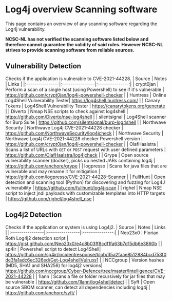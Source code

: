 # Log4j overview Scanning software

This page contains an overview of any scanning software regarding the Log4j vulnerability. 

**NCSC-NL has not verified the scanning software listed below and therefore cannot guarantee the validity of said rules.
However NCSC-NL strives to provide scanning software from reliable sources.**

## Vulnerability Detection
Checks if the application is vulnerable to CVE-2021-44228.
| Source      | Notes        | Links |
|:----------------|:----------------|:---------------:|
| crypt0jan     | Perform a scan of a single host (using Powershell) to see if it's vulnerable | https://github.com/crypt0jan/log4j-powershell-checker |
| Huntress  | Online Log4Shell Vulnerability Tester| https://log4shell.huntress.com/ |
| Canary Tokens |  Log4Shell Vulnerability Tester | https://canarytokens.org/generate |
| Diverto | Nmap NSE scripts to check against log4shell | https://github.com/Diverto/nse-log4shell |
| silentsignal | Log4Shell scanner for Burp Suite | https://github.com/silentsignal/burp-log4shell |
| Northwave Security | Northwave Log4j CVE-2021-44228 checker | https://github.com/NorthwaveSecurity/log4jcheck |
| Northwave Security | Northwave Log4j CVE-2021-44228 checker Powershell version | https://github.com/crypt0jan/log4j-powershell-checker |
| OlafHaalstra | Scans a list of URLs with `GET` or `POST` request with user defined parameters | https://github.com/OlafHaalstra/log4jcheck |
| Grype   | Open source vulnerability scanner (docker), picks up nested JARs containing log4j | https://github.com/anchore/grype |
| logpresso | Scans for java files that are vulnerable and may rename it for mitigation | https://github.com/logpresso/CVE-2021-44228-Scanner |
| FullHunt | Open detection and scanning tool (Python) for discovering and fuzzing for Log4J vulnerability | https://github.com/fullhunt/log4j-scan |
| righel | Nmap NSE script to inject jndi payloads with customizable templates into HTTP targets | https://github.com/righel/log4shell_nse |

## Log4j2 Detection
Checks if the application or system is using Log4j2.
| Source      | Notes        | Links |
|:----------------|:----------------|:---------------:|
| Neo23x0   | Florian Roth Log4j2 detection script | https://gist.github.com/Neo23x0/e4c8b03ff8cdf1fa63b7d15db6e3860b |
| sp4ir     | Powershell script to detect Log4Shell| https://github.com/sp4ir/incidentresponse/blob/35a2faae8512884bcd753f0de3fa1adc6ec326ed/Get-Log4shellVuln.ps1 |
| NCCgroup  | Version hashes (MD5, SHA1 and SHA256) for log4j2 versions| https://github.com/nccgroup/Cyber-Defence/tree/master/Intelligence/CVE-2021-44228 |
| 1lann  | Scans a file or folder recursively for jar files that may be vulnerable | https://github.com/1lann/log4shelldetect |
| Syft | Open source SBOM scanner, can detect all dependencies including log4j | https://github.com/anchore/syft/ |
